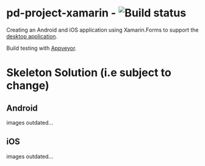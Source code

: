 # pd-project-xamarin - ![Build status](https://ci.appveyor.com/api/projects/status/gyx4070e1qxhd1lm?svg=true)

Creating an Android and iOS application using Xamarin.Forms to support the [desktop application](https://github.com/j-h-m/Plant-Digitization-Project).

Build testing with [Appveyor](https://www.appveyor.com/).

# Skeleton Solution (i.e subject to change)
## Android
images outdated...
## iOS
images outdated...
